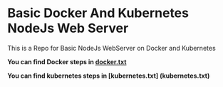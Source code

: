 # Basic Docker And Kubernetes NodeJs Web Server
This is a Repo for Basic NodeJs WebServer on Docker and Kubernetes

**You can find Docker steps in [docker.txt](./Docker.md)**

**You can find kubernetes steps in [kubernetes.txt] (kubernetes.txt)**
